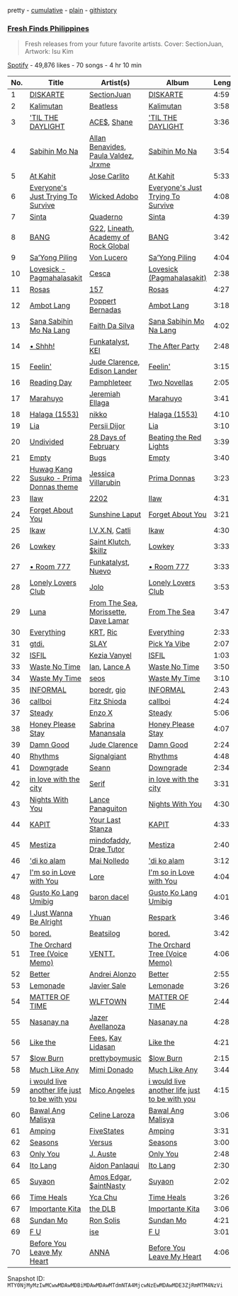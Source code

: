 pretty - [cumulative](/playlists/cumulative/37i9dQZF1DXd41OiKoLJY1.md) - [plain](/playlists/plain/37i9dQZF1DXd41OiKoLJY1) - [githistory](https://github.githistory.xyz/mackorone/spotify-playlist-archive/blob/main/playlists/plain/37i9dQZF1DXd41OiKoLJY1)

### [Fresh Finds Philippines](https://open.spotify.com/playlist/37i9dQZF1DXd41OiKoLJY1)

> Fresh releases from your future favorite artists\. Cover: SectionJuan, Artwork: Isu Kim

[Spotify](https://open.spotify.com/user/spotify) - 49,876 likes - 70 songs - 4 hr 10 min

| No. | Title | Artist(s) | Album | Length |
|---|---|---|---|---|
| 1 | [DISKARTE](https://open.spotify.com/track/1T9EWWsd4qdtPpR4JtpRzo) | [SectionJuan](https://open.spotify.com/artist/1nIHIACP3iwWTixvXBkGuX) | [DISKARTE](https://open.spotify.com/album/09Rw7Ka6YX2yBnB4scEqbh) | 4:59 |
| 2 | [Kalimutan](https://open.spotify.com/track/7vIbL96sWN8IRKLp21U99k) | [Beatless](https://open.spotify.com/artist/2h8hIZELrQ63BTaptHrKTo) | [Kalimutan](https://open.spotify.com/album/1NRaqn8z657mcbSxnMbspk) | 3:58 |
| 3 | ['TIL THE DAYLIGHT](https://open.spotify.com/track/5wb2sOGuo0NyCIGJuJu0Cr) | [ACE$](https://open.spotify.com/artist/4JJnEFAIo6EiPMfmDVeQtS), [Shane](https://open.spotify.com/artist/1z72nMFtolqEV4KXotyigR) | ['TIL THE DAYLIGHT](https://open.spotify.com/album/14oKoPCchlmdAhEeHJuHl2) | 3:36 |
| 4 | [Sabihin Mo Na](https://open.spotify.com/track/5WADHiAvquoV2ijefbfZmX) | [Allan Benavides](https://open.spotify.com/artist/1jvqBSm4pVPxklyp6hxnHg), [Paula Valdez](https://open.spotify.com/artist/0OpD8KtLsIYdCBhqIO3C5F), [Jrxme](https://open.spotify.com/artist/08rpVm7QVoQQhXWAirxqv3) | [Sabihin Mo Na](https://open.spotify.com/album/1U6NzcMbnInOu8kSehuHTD) | 3:54 |
| 5 | [At Kahit](https://open.spotify.com/track/2V8y3mXusbLMpAZgLg6ve9) | [Jose Carlito](https://open.spotify.com/artist/0dCm0lE7zONgLuquyvat4m) | [At Kahit](https://open.spotify.com/album/5TlW3zW6vLb3BklQWkAk04) | 5:33 |
| 6 | [Everyone's Just Trying To Survive](https://open.spotify.com/track/6Ei5E8Y1DFGW6mvlbAdb01) | [Wicked Adobo](https://open.spotify.com/artist/3Z8kNkPtwHdbq8CkfPIaLp) | [Everyone's Just Trying To Survive](https://open.spotify.com/album/23mi1uAoIF7sQIgoDubJOe) | 4:08 |
| 7 | [Sinta](https://open.spotify.com/track/5dWi2obpLGO3edaYvdia8K) | [Quaderno](https://open.spotify.com/artist/6gW0p0JnjDSXDDhE0llqdN) | [Sinta](https://open.spotify.com/album/2CTEzyBlsVXJ0lSgVrwacR) | 4:39 |
| 8 | [BANG](https://open.spotify.com/track/7fpM0yEqXzIUwUTPIYAkT7) | [G22](https://open.spotify.com/artist/4DsCOCoIUvUKVDDY8OW3lU), [Lineath](https://open.spotify.com/artist/6fzKERw1fgPhkfx7aR0l8M), [Academy of Rock Global](https://open.spotify.com/artist/0DxhkogNXdeva0gPTyfUsu) | [BANG](https://open.spotify.com/album/2LMtd1kV7sobFRQkgExSob) | 3:42 |
| 9 | [Sa’Yong Piling](https://open.spotify.com/track/46sQZkM5vKrpkOtHTGaA2I) | [Von Lucero](https://open.spotify.com/artist/4F87JbbPHYAjW97YGRbSQF) | [Sa’Yong Piling](https://open.spotify.com/album/2UJGV6O0mNpmmrtaDSq2sR) | 4:04 |
| 10 | [Lovesick \- Pagmahalasakit](https://open.spotify.com/track/0Cgp9qgoNaOBMBMKB7NE3T) | [Cesca](https://open.spotify.com/artist/1Zt2D33ZveDAuJdFD2Ef10) | [Lovesick \(Pagmahalasakit\)](https://open.spotify.com/album/1mniOsYnCDXvtsyQWYFOTi) | 2:38 |
| 11 | [Rosas](https://open.spotify.com/track/6IYiOv0NKP6xxVPwdTIWXR) | [157](https://open.spotify.com/artist/6PNmbg0JGERC4758Q1cl37) | [Rosas](https://open.spotify.com/album/32fSn5fl89wg7WDDdzU8h9) | 4:27 |
| 12 | [Ambot Lang](https://open.spotify.com/track/3F6LJUl1SlUdEckoC0g9z1) | [Poppert Bernadas](https://open.spotify.com/artist/6R9MgvtKnpQwMsBMGBr6Hl) | [Ambot Lang](https://open.spotify.com/album/1dc1q8edFGYfzvVgThLmeZ) | 3:18 |
| 13 | [Sana Sabihin Mo Na Lang](https://open.spotify.com/track/6X4NrjGypjU86DpAZwljK2) | [Faith Da Silva](https://open.spotify.com/artist/0DUY8k2YCvbFxRq4l0EKBO) | [Sana Sabihin Mo Na Lang](https://open.spotify.com/album/0v1sYZDUt98UJIQ2avFfNN) | 4:02 |
| 14 | [• Shhh!](https://open.spotify.com/track/59msYJNSQHYXRxFsH5gox8) | [Funkatalyst](https://open.spotify.com/artist/3motMD9zVELUjNfwizA3yk), [KEI](https://open.spotify.com/artist/3dQTI4S0Ruu7G4Rd5R0XYV) | [The After Party](https://open.spotify.com/album/6S27kpRgqRTUqBpV0Qvhcz) | 2:48 |
| 15 | [Feelin'](https://open.spotify.com/track/67kL7dEFAL6kxhsCZe6wPW) | [Jude Clarence](https://open.spotify.com/artist/5nSZoxGGJh9ckvokSXPjc2), [Edison Lander](https://open.spotify.com/artist/6EAZXro6I386rsiQ2eCzGj) | [Feelin'](https://open.spotify.com/album/57OxdsGukaP6bnx3oKaJIv) | 3:15 |
| 16 | [Reading Day](https://open.spotify.com/track/0qcw7dZKwnvWZycNIr8A3z) | [Pamphleteer](https://open.spotify.com/artist/51tDDA4AfBA8LdQYhemni6) | [Two Novellas](https://open.spotify.com/album/7pH3wt2lH3QlUxPauoOLnA) | 2:05 |
| 17 | [Marahuyo](https://open.spotify.com/track/0Mq4bwlJi2oFTLpIwbFIQ2) | [Jeremiah Ellaga](https://open.spotify.com/artist/0zH0VRggznE2vwaL6OLm2i) | [Marahuyo](https://open.spotify.com/album/6ZcO1oThwT8LGq7Szi13AN) | 3:41 |
| 18 | [Halaga \(1553\)](https://open.spotify.com/track/5NLuEozQdasSn9Pu5PnW4r) | [nikko](https://open.spotify.com/artist/4iTGD1IiSfm4z0PPeULqnK) | [Halaga \(1553\)](https://open.spotify.com/album/2w5GmPK4SpI0hiMCoa1ypv) | 4:10 |
| 19 | [Lia](https://open.spotify.com/track/7d2drbGf972RBdYfgkpdy5) | [Persii Dijor](https://open.spotify.com/artist/4o19E9lVTAB2PJafVLsorO) | [Lia](https://open.spotify.com/album/5XwBLmExD09sEE4h7nyYdp) | 3:10 |
| 20 | [Undivided](https://open.spotify.com/track/42KHT9mAPLbctqebSMct2v) | [28 Days of February](https://open.spotify.com/artist/1785dDfSIA0uGua88WTNpF) | [Beating the Red Lights](https://open.spotify.com/album/5xIXKsh95jZbqPQLNuZ7eq) | 3:39 |
| 21 | [Empty](https://open.spotify.com/track/4MiiXgGEw6i3FjnrDgmDbC) | [Bugs](https://open.spotify.com/artist/6G9MlqHkHJ1PaDShA2ZiAN) | [Empty](https://open.spotify.com/album/58aQNBju6TwX1M4zeFMe5p) | 3:40 |
| 22 | [Huwag Kang Susuko \- Prima Donnas theme](https://open.spotify.com/track/6dBIsHRdWMHEuJwWBXT236) | [Jessica Villarubin](https://open.spotify.com/artist/7KD9wB4r4U7PhQn7FNmvXF) | [Prima Donnas](https://open.spotify.com/album/5KqmpqjaSVNntPMHZY5j5j) | 3:23 |
| 23 | [Ilaw](https://open.spotify.com/track/2hMipxHjeODqO8Ackt3o2V) | [2202](https://open.spotify.com/artist/1Nxfmdq6CCMgUCb4oLnpQh) | [Ilaw](https://open.spotify.com/album/6H2OSPe5bo2918JOfRlngv) | 4:31 |
| 24 | [Forget About You](https://open.spotify.com/track/0tlBOMHdKqqoCppc2bKRoY) | [Sunshine Laput](https://open.spotify.com/artist/0yWy82qmLM3FybLtjSiOC5) | [Forget About You](https://open.spotify.com/album/6qrTsFqPoioJaHWi3A9LPd) | 3:21 |
| 25 | [Ikaw](https://open.spotify.com/track/201F6gelPapdSoUm3kHY8S) | [I.V.X.N](https://open.spotify.com/artist/2OCTaDYhI6ZqXmplfXdtmw), [Catli](https://open.spotify.com/artist/37ciheU907UZqulRh8vhhJ) | [Ikaw](https://open.spotify.com/album/2cyCCF6EhYGgnlObAJGg7y) | 4:30 |
| 26 | [Lowkey](https://open.spotify.com/track/1SEUmH7bezwvZC8eLlNLe7) | [Saint Klutch](https://open.spotify.com/artist/4O5M5erNF5cqbhGJmsuDDj), [$killz](https://open.spotify.com/artist/2ulYvQZc4T5VIBg0eUYyAJ) | [Lowkey](https://open.spotify.com/album/1IGFTAG4jQq5zjU9fS7CX0) | 3:33 |
| 27 | [• Room 777](https://open.spotify.com/track/2Z33XMLR5RvlL4ulxxfFCb) | [Funkatalyst](https://open.spotify.com/artist/3motMD9zVELUjNfwizA3yk), [Nuevo](https://open.spotify.com/artist/7odaSqnw2i4Mo4HPOmLVhb) | [• Room 777](https://open.spotify.com/album/7yHkXxgo1I8T20xDMvvPRC) | 3:33 |
| 28 | [Lonely Lovers Club](https://open.spotify.com/track/41f4fa0Tj9EqXVzMIyvQ1D) | [Jolo](https://open.spotify.com/artist/3SFgMq0IoflT4LZhYsI4hj) | [Lonely Lovers Club](https://open.spotify.com/album/23nNIpuRfqsGMSHm9xriJD) | 3:53 |
| 29 | [Luna](https://open.spotify.com/track/0RSVWDuassbABQo2qqqYiI) | [From The Sea](https://open.spotify.com/artist/2wWMwIE0QFcnj4JDwYo5A5), [Morissette](https://open.spotify.com/artist/62WbvkXqQGvXQvw74GU3kQ), [Dave Lamar](https://open.spotify.com/artist/1AH17j7Zox4KSR0FldL8M6) | [From The Sea](https://open.spotify.com/album/2SEG5KY1qzrRb89ODOSDmy) | 3:47 |
| 30 | [Everything](https://open.spotify.com/track/6CMm84EhAwHwloz6dAi7wO) | [KRT](https://open.spotify.com/artist/5VZjChYDtaSkKRkXpymYHF), [Ric](https://open.spotify.com/artist/2bO0YGDJ1fW8XEg6Vzcxm2) | [Everything](https://open.spotify.com/album/2fGdfWaaeclkWCawdUYlsR) | 2:33 |
| 31 | [gtdi.](https://open.spotify.com/track/56QPeaCEdE0JhB8ErUHb0W) | [SLAY](https://open.spotify.com/artist/13MPBo5r9NlimN7vWZBnaF) | [Pick Ya Vibe](https://open.spotify.com/album/0NsXEDBYoNltzjjRWUZkIn) | 2:07 |
| 32 | [ISFIL](https://open.spotify.com/track/6mKXtkDtxCnr0WfHL29bfy) | [Kezia Vanyel](https://open.spotify.com/artist/7xSspTZQjqeHJFbhIFQDWZ) | [ISFIL](https://open.spotify.com/album/4nJxaydCPn29t0f4KfB6BH) | 1:03 |
| 33 | [Waste No Time](https://open.spotify.com/track/5sPXkyzV6D3KSE1OFgpiGV) | [Ian](https://open.spotify.com/artist/0cGEajsmUu72utDiZfM9lY), [Lance A](https://open.spotify.com/artist/0fdCjtR1V4tSbkShNAXeNq) | [Waste No Time](https://open.spotify.com/album/7fX2rMy6DfR5QsXoGsRqQP) | 3:50 |
| 34 | [Waste My Time](https://open.spotify.com/track/4IwBSWqSZyykdR33ZvRFr2) | [seos](https://open.spotify.com/artist/3ARcA6vRUflFo0cG4qgrKW) | [Waste My Time](https://open.spotify.com/album/6rFa3Il7FjcfJHFSpuK7sj) | 3:10 |
| 35 | [INFORMAL](https://open.spotify.com/track/3CeVJsE2VRMGds0ZI9AyDD) | [boredr](https://open.spotify.com/artist/04F0UpZLrWzmLu12KIavZJ), [gio](https://open.spotify.com/artist/7cRlM81fbHdZ3oq7Z70i7X) | [INFORMAL](https://open.spotify.com/album/61Oqz1nhny0j2IrX79JOXb) | 2:43 |
| 36 | [callboi](https://open.spotify.com/track/1Ktu8ewVsfUStGLD8qbAZI) | [Fitz Shioda](https://open.spotify.com/artist/5C2w1OkTeKl8BLSwHI68dj) | [callboi](https://open.spotify.com/album/2wUxZugddWPsvVhkGRnkVh) | 4:24 |
| 37 | [Steady](https://open.spotify.com/track/1CtA1TS674y9uc2srbQnyj) | [Enzo X](https://open.spotify.com/artist/1rQ5MdB7IWpptF0XWyl4NO) | [Steady](https://open.spotify.com/album/6siRdYtpNuLsdEn2AV8VH5) | 5:06 |
| 38 | [Honey Please Stay](https://open.spotify.com/track/6TMDSRjjJrV5mA2biEfn7p) | [Sabrina Manansala](https://open.spotify.com/artist/2EBpxFrHcvzXocMRvId45i) | [Honey Please Stay](https://open.spotify.com/album/7hcyK1kzD4XEmbbYrwIoqZ) | 4:07 |
| 39 | [Damn Good](https://open.spotify.com/track/6PnHLDkaZ6bSViLwctZP1e) | [Jude Clarence](https://open.spotify.com/artist/5nSZoxGGJh9ckvokSXPjc2) | [Damn Good](https://open.spotify.com/album/7flby3nDo1WWowvTC40hVh) | 2:24 |
| 40 | [Rhythms](https://open.spotify.com/track/32CwzxEmCEK3bTxOyxHK9t) | [Signalgiant](https://open.spotify.com/artist/44Nu5YNDuInA3q27ilTQwC) | [Rhythms](https://open.spotify.com/album/5mJtK2Lqfrt46phaeA1JNM) | 4:48 |
| 41 | [Downgrade](https://open.spotify.com/track/5BMKkMLTwOK8aR3vGFbrtK) | [Seann](https://open.spotify.com/artist/6XhthTIap2KElvJdGRMh7K) | [Downgrade](https://open.spotify.com/album/7elptn3IHllqgGhQXSVNHJ) | 2:34 |
| 42 | [in love with the city](https://open.spotify.com/track/5UsOLMPeAKi0Fbgzj4gqC0) | [Serif](https://open.spotify.com/artist/0HEonjJEXyvmEYH7yvcZo1) | [in love with the city](https://open.spotify.com/album/6TiFqnah7vUVpg2tlBlW9r) | 3:31 |
| 43 | [Nights With You](https://open.spotify.com/track/6Cl3R8YOQo2gSXIPMBsdAs) | [Lance Panaguiton](https://open.spotify.com/artist/07mIgkwmP4ECPEBEoCzaQQ) | [Nights With You](https://open.spotify.com/album/2j7LIpsC5RMyUFvOuf6b72) | 4:30 |
| 44 | [KAPIT](https://open.spotify.com/track/75tc9X7ci8BXWIovx4nUph) | [Your Last Stanza](https://open.spotify.com/artist/0ggtM5AULqBvlWuEnu565l) | [KAPIT](https://open.spotify.com/album/2hLRdjqogO9ZTElg7xyPWm) | 4:33 |
| 45 | [Mestiza](https://open.spotify.com/track/40y1kq5Q1FlpKzx4ThbRxh) | [mindofaddy](https://open.spotify.com/artist/6HkQwYaX8YVhnfufJDvXfw), [Drae Tutor](https://open.spotify.com/artist/3ZsOt9KwtGeRzXdatiJQjR) | [Mestiza](https://open.spotify.com/album/5eH5GEIjTgzEjU4FT0mdqW) | 2:40 |
| 46 | ['di ko alam](https://open.spotify.com/track/3XbVGx3bBme0HBvrAb9xXt) | [Mai Nolledo](https://open.spotify.com/artist/7Lybjq2UvU57zZe62LHl2B) | ['di ko alam](https://open.spotify.com/album/5POhyaWdQ6kGLLhmSgY8qs) | 3:12 |
| 47 | [I'm so in Love with You](https://open.spotify.com/track/4A6Wup6zfnxAQCKRpcL2nV) | [Lore](https://open.spotify.com/artist/60jmkHNDXxsRh4BbBBRydk) | [I'm so in Love with You](https://open.spotify.com/album/6TyuMqzvCLQQY0ZeI8gzCh) | 4:04 |
| 48 | [Gusto Ko Lang Umibig](https://open.spotify.com/track/2VdUNClL6ddgKHKff9uK6f) | [baron dacel](https://open.spotify.com/artist/4Pw9NYy5bwi3xg8VHKF0Qs) | [Gusto Ko Lang Umibig](https://open.spotify.com/album/3GXgS90uWUHD7eyOEYBsI7) | 4:01 |
| 49 | [I Just Wanna Be Alright](https://open.spotify.com/track/4M0XbikasZcceSnMs3YQT7) | [Yhuan](https://open.spotify.com/artist/7CVEQQmlnj9MBPADgs2dzq) | [Respark](https://open.spotify.com/album/1FRbeGOjIjWw1fVbRcj0W5) | 3:46 |
| 50 | [bored.](https://open.spotify.com/track/4sGjqrd8BII3KoS9fB8TAl) | [Beatsilog](https://open.spotify.com/artist/6TZouLjmWgL00bVKZcxUM6) | [bored.](https://open.spotify.com/album/38DShZ2neHNkCopeUtr7a8) | 3:42 |
| 51 | [The Orchard Tree \(Voice Memo\)](https://open.spotify.com/track/0tsa13Pm3HhXhiWgnspGVH) | [VENTT.](https://open.spotify.com/artist/3hj3jyvxEW3Xd8c3iTUNZP) | [The Orchard Tree \(Voice Memo\)](https://open.spotify.com/album/5w8Hj7xf4J3kdsIwuDbQLB) | 4:06 |
| 52 | [Better](https://open.spotify.com/track/7HCMLyaJydj5BRf1j0rQ1K) | [Andrei Alonzo](https://open.spotify.com/artist/0My4CTG8B8GFWsSwoWAjau) | [Better](https://open.spotify.com/album/5J22N6BEOS3LR0pm0bxZ83) | 2:55 |
| 53 | [Lemonade](https://open.spotify.com/track/3bFm32KBgR7yuqH4w2Qz1p) | [Javier Sale](https://open.spotify.com/artist/0bJ0Cr7lha1Yq6jbtS4hDo) | [Lemonade](https://open.spotify.com/album/2Mko7W4gMcTgg5ZVkcltI0) | 3:26 |
| 54 | [MATTER OF TIME](https://open.spotify.com/track/5VDvv1yDvM9cS4DTu7NlkF) | [WLFTOWN](https://open.spotify.com/artist/65PIGJ98oayXEVcBnzZg9M) | [MATTER OF TIME](https://open.spotify.com/album/5h1hl0C2r5SDYmFmwOAaXQ) | 2:44 |
| 55 | [Nasanay na](https://open.spotify.com/track/2Oz57aHbrcmM7aGVx1NgHy) | [Jazer Avellanoza](https://open.spotify.com/artist/41OnIaCVXF4VgKVueO5FMN) | [Nasanay na](https://open.spotify.com/album/7LQaKrnQkrrB2FmVvjXUzM) | 4:28 |
| 56 | [Like the](https://open.spotify.com/track/6knWUYSymKNuQNpPob2GHg) | [Fees](https://open.spotify.com/artist/4wyqratVfNe2M4iayQIDvk), [Kay Lidasan](https://open.spotify.com/artist/1cTpBAEdluZvSaTSgkt1hX) | [Like the](https://open.spotify.com/album/0mZAtUaOp7H6I2iYjFuoJk) | 4:21 |
| 57 | [$low Burn](https://open.spotify.com/track/32WSgYvov1hhAWb0tHOvSN) | [prettyboymusic](https://open.spotify.com/artist/20JBPDB7nAsicTpU1ArdC6) | [$low Burn](https://open.spotify.com/album/1DBbSjNUqeyPWcr1LeQq0I) | 2:15 |
| 58 | [Much Like Any](https://open.spotify.com/track/5dnqdBN9E8jNFH7IKEpHEU) | [Mimi Donado](https://open.spotify.com/artist/5LEvN6umswMlIK7ChUCRl6) | [Much Like Any](https://open.spotify.com/album/5qPbZCz3TCo7kcbwxvqXy1) | 3:44 |
| 59 | [i would live another life just to be with you](https://open.spotify.com/track/2wQTraf1EQtlzVs7x9Siz2) | [Mico Angeles](https://open.spotify.com/artist/5YJV7cBxSMIt3HpqXzxYD5) | [i would live another life just to be with you](https://open.spotify.com/album/37RChP1p22z8CeO6ImOxKM) | 4:15 |
| 60 | [Bawal Ang Malisya](https://open.spotify.com/track/31Ox4uUKvZ6UthsV2tpkNi) | [Celine Laroza](https://open.spotify.com/artist/0qzPP9jEPlte12vBbIK02n) | [Bawal Ang Malisya](https://open.spotify.com/album/6k3BBW0gIbLeMYbwGQK9vl) | 3:06 |
| 61 | [Amping](https://open.spotify.com/track/2JTQEl3bqAobCyV5PWVJV3) | [FiveStates](https://open.spotify.com/artist/76ZJzx5b26rLUxoq1Yq31w) | [Amping](https://open.spotify.com/album/66dkSWWPibXHqjra1hpeCa) | 3:31 |
| 62 | [Seasons](https://open.spotify.com/track/5GksdjFfW5kOvnZjoemvhn) | [Versus](https://open.spotify.com/artist/4y9OUwvKFJqN6HEJACgaFi) | [Seasons](https://open.spotify.com/album/6Yq2FjFDi7NaBci9PD6xk1) | 3:00 |
| 63 | [Only You](https://open.spotify.com/track/70jTWy5Ji0gZOFGesZ6ruH) | [J\. Auste](https://open.spotify.com/artist/0jp35QSUB7nbth0BGvLIYi) | [Only You](https://open.spotify.com/album/2DB7LuLyz8f8Gl0BtHeI1v) | 2:48 |
| 64 | [Ito Lang](https://open.spotify.com/track/70XKo2DmRpsWjyj5TyNibp) | [Aidon Panlaqui](https://open.spotify.com/artist/0ejmq5vo6rqWWWpdPjp31u) | [Ito Lang](https://open.spotify.com/album/1XluBNt9H8CNu76dKvSi5F) | 2:30 |
| 65 | [Suyaon](https://open.spotify.com/track/0BbjrdoPtbKn9Gd1SE8PMo) | [Amos Edgar](https://open.spotify.com/artist/79NvTawzQj4dQu6ilInMkH), [$aintNasty](https://open.spotify.com/artist/6Itqd2zKbJA5CR1SjparKY) | [Suyaon](https://open.spotify.com/album/3HAjYl2ebvCUIv2zWKLcft) | 2:02 |
| 66 | [Time Heals](https://open.spotify.com/track/5VQEhp2WjKotdPL1vL1omg) | [Yca Chu](https://open.spotify.com/artist/1mBAgoI3FV1AJresmbyNnK) | [Time Heals](https://open.spotify.com/album/6XxVMZ7MrpLUbvdEbJDnXe) | 3:26 |
| 67 | [Importante Kita](https://open.spotify.com/track/6olrSzaWlbetgzsp9m4a9T) | [the DLB](https://open.spotify.com/artist/6rZG76BHXLE9nnCgIJWcNo) | [Importante Kita](https://open.spotify.com/album/5fFM7yIhNC6SRorh8vq9yD) | 3:06 |
| 68 | [Sundan Mo](https://open.spotify.com/track/6qtrU4lXnkPy5FMa0hJNMF) | [Ron Solis](https://open.spotify.com/artist/4HLI3KEW4Oj6y2wFnZeBdV) | [Sundan Mo](https://open.spotify.com/album/59f2dmejJWWPlB9LbMOmxR) | 4:21 |
| 69 | [F U](https://open.spotify.com/track/5RU0z4eOXYR76fPpHBwCEK) | [ise](https://open.spotify.com/artist/6BIzoSKP2dHDQj9r5X9RjV) | [F U](https://open.spotify.com/album/7osZEu80iqISZxgUCUGw8w) | 3:01 |
| 70 | [Before You Leave My Heart](https://open.spotify.com/track/4SGJXiT5oEXsLCusmpS849) | [ANNA](https://open.spotify.com/artist/0kdRq6M9xM5QIw0NIfyEHN) | [Before You Leave My Heart](https://open.spotify.com/album/0eEAS5alAozUiNulHgx5bm) | 4:06 |

Snapshot ID: `MTY0NjMyMzIwMCwwMDAwMDBiMDAwMDAwMTdmNTA4MjcwNzEwMDAwMDE3ZjRmMTM4NzVi`